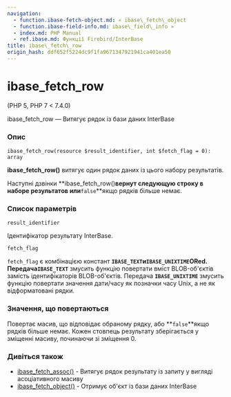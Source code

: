 ```yaml
---
navigation:
  - function.ibase-fetch-object.md: « ibase\_fetch\_object
  - function.ibase-field-info.md: ibase\_field\_info »
  - index.md: PHP Manual
  - ref.ibase.md: Функції Firebird/InterBase
title: ibase\_fetch\_row
origin_hash: ddf652f5224dc9f1fa9671347921941ca401ea50
---
```

# ibase\_fetch\_row

(PHP 5, PHP 7 < 7.4.0)

ibase\_fetch\_row — Витягує рядок із бази даних InterBase

### Опис

```methodsynopsis
ibase_fetch_row(resource $result_identifier, int $fetch_flag = 0): array
```

**ibase\_fetch\_row()** витягує один рядок даних із цього набору результатів.

Наступні дзвінки \*\*ibase\_fetch\_row()**вернут следующую строку в наборе результатов или**`false`\*\*якщо рядків більше немає.

### Список параметрів

`result_identifier`

Ідентифікатор результату InterBase.

`fetch_flag`

`fetch_flag` є комбінацією констант **`IBASE_TEXT`**и**`IBASE_UNIXTIME`**ORed. Передача**`IBASE_TEXT`** змусить функцію повертати вміст BLOB-об'єктів замість ідентифікаторів BLOB-об'єктів. Передача **`IBASE_UNIXTIME`** змусить функцію повертати значення дати/часу як позначки часу Unix, а не як відформатовані рядки.

### Значення, що повертаються

Повертає масив, що відповідає обраному рядку, або \*\*`false`\*\*якщо рядків більше немає. Кожен стовпець результату зберігається у зміщенні масиву, починаючи зі зміщення 0.

### Дивіться також

-   [ibase\_fetch\_assoc()](function.ibase-fetch-assoc.md) \- Витягує рядок результату із запиту у вигляді асоціативного масиву
-   [ibase\_fetch\_object()](function.ibase-fetch-object.md) \- Отримує об'єкт із бази даних InterBase
